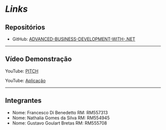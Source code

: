 # $Links$

## **Repositórios**

- GitHub: [ADVANCED-BUSINESS-DEVELOPMENT-WITH-.NET](https://github.com/2TDSPV-GS-01/ADVANCED-BUSINESS-DEVELOPMENT-WITH-.NET)

---

## **Vídeo Demonstração**

YouTube: [PITCH](https://www.youtube.com/watch?v=pGPg7w3ZHkE)

YouTube: [Aplicação](https://www.youtube.com/watch?v=04W2IT3F3AA)

---

## **Integrantes**

- Nome: Francesco Di Benedetto
  RM: RM557313
- Nome: Nathalia Gomes da Silva
  RM: RM554945
- Nome: Gustavo Goulart Bretas
  RM: RM555708
